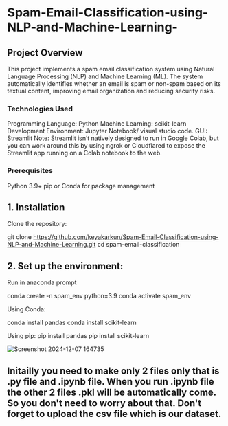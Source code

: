 # Spam-Email-Classification-using-NLP-and-Machine-Learning-

<h2>Project Overview</h2>

<p>This project implements a spam email classification system using Natural Language Processing (NLP) and Machine Learning (ML). The system automatically identifies whether an email is spam or non-spam based on its textual content, improving email organization and reducing security risks.</p>




<h3>Technologies Used</h3>
<p>Programming Language: Python
Machine Learning: scikit-learn
Development Environment: Jupyter Notebook/ visual studio code.
GUI: Streamlit
Note: Streamlit isn’t natively designed to run in Google Colab, but you can work around this by using ngrok or Cloudflared to expose the Streamlit app running on a Colab notebook to the web.
</p>



<h3>Prerequisites</h3>
<p>Python 3.9+
pip or Conda for package management</p>




<h2>1. Installation</h2>
Clone the repository:

git clone https://github.com/keyakarkun/Spam-Email-Classification-using-NLP-and-Machine-Learning.git
cd spam-email-classification






<h2>2. Set up the environment:</h2>
Run in anaconda prompt

conda create -n spam_env python=3.9
conda activate spam_env


Using Conda:

conda install pandas
conda install scikit-learn



Using pip:
pip install pandas
pip install scikit-learn



![Screenshot 2024-12-07 164735](https://github.com/user-attachments/assets/f92fc44c-93b5-40cf-b0c4-b2af6a94bfe9)


<h2>Initailly you need to make only 2 files only that is .py file and .ipynb file. 
When you run .ipynb file the other 2 files .pkl will be automatically come. So you don't need to worry about that.
Don't forget to upload the csv file which is our dataset. </h2>

